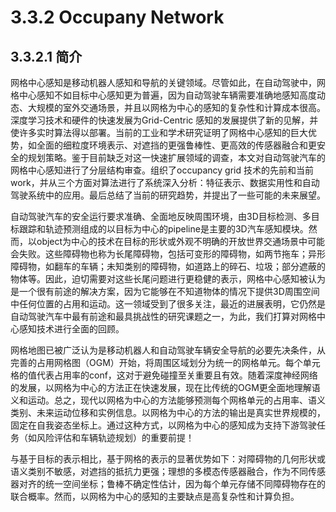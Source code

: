 # 3.3.2 Occupany Network

## 3.3.2.1 简介

网格中心感知是移动机器人感知和导航的关键领域。尽管如此，在自动驾驶中，网格中心感知不如目标中心感知更为普遍，因为自动驾驶车辆需要准确地感知高度动态、大规模的室外交通场景，并且以网格为中心的感知的复杂性和计算成本很高。深度学习技术和硬件的快速发展为Grid-Centric 感知的发展提供了新的见解，并使许多实时算法得以部署。当前的工业和学术研究证明了网格中心感知的巨大优势，如全面的细粒度环境表示、对遮挡的更强鲁棒性、更高效的传感器融合和更安全的规划策略。鉴于目前缺乏对这一快速扩展领域的调查，本文对自动驾驶汽车的网格中心感知进行了分层结构审查。组织了occupancy grid 技术的先前和当前work，并从三个方面对算法进行了系统深入分析：特征表示、数据实用性和自动驾驶系统中的应用。最后总结了当前的研究趋势，并提出了一些可能的未来展望。

自动驾驶汽车的安全运行要求准确、全面地反映周围环境，由3D目标检测、多目标跟踪和轨迹预测组成的以目标为中心的pipeline是主要的3D汽车感知模块。然而，以object为中心的技术在目标的形状或外观不明确的开放世界交通场景中可能会失败。这些障碍物也称为长尾障碍物，包括可变形的障碍物，如两节拖车；异形障碍物，如翻车的车辆；未知类别的障碍物，如道路上的碎石、垃圾；部分遮蔽的物体等。因此，迫切需要对这些长尾问题进行更稳健的表示，网格中心感知被认为是一个很有前途的解决方案，因为它能够在不知道物体的情况下提供3D周围空间中任何位置的占用和运动。这一领域受到了很多关注，最近的进展表明，它仍然是自动驾驶汽车中最有前途和最具挑战性的研究课题之一，为此，我们打算对网格中心感知技术进行全面的回顾。

网格地图已被广泛认为是移动机器人和自动驾驶车辆安全导航的必要先决条件，从完善的占用网格图（OGM）开始，将周围区域划分为统一的网格单元。每个单元格的值代表占用率的conf，这对于避免碰撞至关重要且有效。随着深度神经网络的发展，以网格为中心的方法正在快速发展，现在比传统的OGM更全面地理解语义和运动。总之，现代以网格为中心的方法能够预测每个网格单元的占用率、语义类别、未来运动位移和实例信息。以网格为中心的方法的输出是真实世界规模的，固定在自我姿态坐标上。通过这种方式，以网格为中心的感知成为支持下游驾驶任务（如风险评估和车辆轨迹规划）的重要前提！

与基于目标的表示相比，基于网格的表示的显著优势如下：对障碍物的几何形状或语义类别不敏感，对遮挡的抵抗力更强；理想的多模态传感器融合，作为不同传感器对齐的统一空间坐标；鲁棒不确定性估计，因为每个单元存储不同障碍物存在的联合概率。然而，以网格为中心的感知的主要缺点是高复杂性和计算负担。

